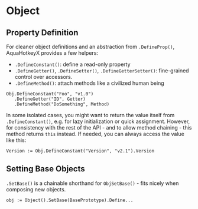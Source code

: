 # Object

## Property Definition

For cleaner object definitions and an abstraction from `.DefineProp()`,
AquaHotkeyX provides a few helpers:

- `.DefineConstant()`: define a read-only property
- `.DefineGetter()`, `.DefineSetter()`, `.DefineGetterSetter()`: fine-grained
  control over accessors.
- `.DefineMethod()`: attach methods like a civilized human being

```ahk
Obj.DefineConstant("Foo", "v1.0")
   .DefineGetter("ID", Getter)
   .DefineMethod("DoSomething", Method)
```

In some isolated cases, you might want to return the value itself from
`.DefineConstant()`, e.g. for lazy initialization or quick assignment. However,
for consistency with the rest of the API - and to allow method chaining -
this method returns `this` instead. If needed, you can always access the value
like this:

```ahk
Version := Obj.DefineConstant("Version", "v2.1").Version
```

## Setting Base Objects

`.SetBase()` is a chainable shorthand for `ObjSetBase()` - fits nicely when
composing new objects.

```ahk
obj := Object().SetBase(BasePrototype).Define...
```
